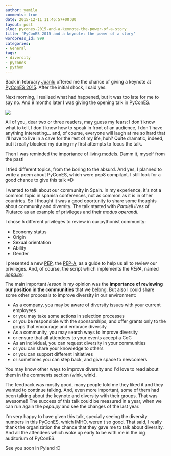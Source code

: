 ```yaml
---
author: yamila
comments: true
date: 2015-12-11 11:46:57+00:00
layout: post
slug: pycones-2015-and-a-keynote-the-power-of-a-story
title: 'PyConES 2015 and a keynote: the power of a story'
wordpress_id: 999
categories:
- General
tags:
- diversity
- pycones
- python
---
```


Back in february [Juanlu](http://twitter.com/astrojuanlu) offered me the chance of giving a keynote at [PyConES 2015](http://2015.es.pycon.org). After the initial shock, I said yes.

Next morning, I realized what had happened, but it was too late for me to say no. And 9 months later I was giving the opening talk in [PyConES](http://2015.es.pycon.org).

![](https://c1.staticflickr.com/1/762/23305462759_dab5a75519_b.jpg)

<!-- more -->

All of you, dear two or three readers, may guess my fears: I don't know what to tell, I don't know how to speak in front of an audience, I don't have anything interesting... and, of course, everyone will laugh at me so hard that I'll have to live in a cave for the rest of my life, huh? Quite dramatic, indeed, but it really blocked my during my first attempts to focus the talk.

Then I was reminded the importance of [living models](http://moduslaborandi.net/why-you-should-give-a-talk/). Damm it, myself from the past!

I tried different topics, from the boring to the absurd. And yes, I planned to write a poem about PyConES, which were pep8 compilant. I still look for a good chance to give this talk =D

I wanted to talk about our community in Spain. In my experience, it's not a common topic in spanish conferences, not as common as it is in other countries. So I thought it was a good oportunity to share some thoughts about community and diversity. The talk started with _Paralell lives_ of Plutarco as an example of privileges and their _modus operandi_.

I chose 5 different privileges to review in our pythonist community:


  * Economy status
  * Origin
  * Sexual orientation
  * Ability
  * Gender

I presented a new [PEP](https://www.python.org/dev/peps/), the [PEP-A](http://github.com/yamila-moreno/pepa), as a guide to help us all to review our privileges. And, of course, the script which implements the _PEPA_, named [_pepa.py_](https://github.com/yamila-moreno/pepa/blob/master/pepa.py).

The main important _lesson_ in my opinion was the **importance of reviewing our position in the communities** that we belong. But also I could share some other proposals to improve diversity in our environment:




  * As a company, you may be aware of diversity issues with your current employees
  * or you may take some actions in selection processes
  * or you be responsible with the sponsorships, and offer grants only to the grups that encourage and embrace diversity
  * As a community, you may search ways to improve diversity
  * or ensure that all attendees to your events accept a CoC
  * As an individual, you can request diversity in your communities
  * or you can share your knowledge to others
  * or you can support different initiatives
  * or sometimes you can step back, and give space to newcomers



You may know other ways to improve diversity and I'd love to read about them in the comments section (wink, wink).

The feedback was mostly good, many people told me they liked it and they wanted to continue talking. And, even more important, some of them had been talking about the keynote and diversity with their groups. That was awesome!! The success of this talk could be measured in a year, when we can run again the _pepa.py_ and see the changes of the last year.

I'm very happy to have given this talk, specially seeing the diversity numbers in this PyConES, which IMHO, weren't so good. That said, I really thank the organization the chance that they gave me to talk about diversity. And all the attendees which woke up early to be with me in the big auditorium of PyConES.

See you soon in Pyland :D


